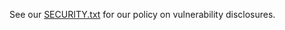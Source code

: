 See our [SECURITY.txt](https://www.trailofbits.com/.well-known/security.txt) for our policy on vulnerability disclosures.
